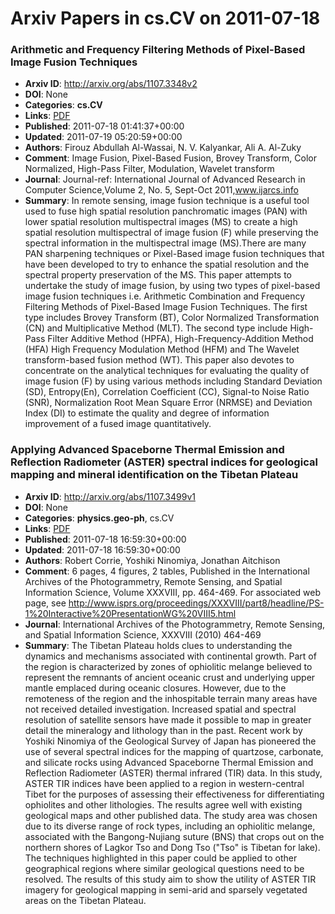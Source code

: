 # Arxiv Papers in cs.CV on 2011-07-18
### Arithmetic and Frequency Filtering Methods of Pixel-Based Image Fusion Techniques
- **Arxiv ID**: http://arxiv.org/abs/1107.3348v2
- **DOI**: None
- **Categories**: **cs.CV**
- **Links**: [PDF](http://arxiv.org/pdf/1107.3348v2)
- **Published**: 2011-07-18 01:41:37+00:00
- **Updated**: 2011-07-19 05:20:59+00:00
- **Authors**: Firouz Abdullah Al-Wassai, N. V. Kalyankar, Ali A. Al-Zuky
- **Comment**: Image Fusion, Pixel-Based Fusion, Brovey Transform, Color Normalized,
  High-Pass Filter, Modulation, Wavelet transform
- **Journal**: Journal-ref: International Journal of Advanced Research in
  Computer Science,Volume 2, No. 5, Sept-Oct 2011,www.ijarcs.info
- **Summary**: In remote sensing, image fusion technique is a useful tool used to fuse high spatial resolution panchromatic images (PAN) with lower spatial resolution multispectral images (MS) to create a high spatial resolution multispectral of image fusion (F) while preserving the spectral information in the multispectral image (MS).There are many PAN sharpening techniques or Pixel-Based image fusion techniques that have been developed to try to enhance the spatial resolution and the spectral property preservation of the MS. This paper attempts to undertake the study of image fusion, by using two types of pixel-based image fusion techniques i.e. Arithmetic Combination and Frequency Filtering Methods of Pixel-Based Image Fusion Techniques. The first type includes Brovey Transform (BT), Color Normalized Transformation (CN) and Multiplicative Method (MLT). The second type include High-Pass Filter Additive Method (HPFA), High-Frequency-Addition Method (HFA) High Frequency Modulation Method (HFM) and The Wavelet transform-based fusion method (WT). This paper also devotes to concentrate on the analytical techniques for evaluating the quality of image fusion (F) by using various methods including Standard Deviation (SD), Entropy(En), Correlation Coefficient (CC), Signal-to Noise Ratio (SNR), Normalization Root Mean Square Error (NRMSE) and Deviation Index (DI) to estimate the quality and degree of information improvement of a fused image quantitatively.



### Applying Advanced Spaceborne Thermal Emission and Reflection Radiometer (ASTER) spectral indices for geological mapping and mineral identification on the Tibetan Plateau
- **Arxiv ID**: http://arxiv.org/abs/1107.3499v1
- **DOI**: None
- **Categories**: **physics.geo-ph**, cs.CV
- **Links**: [PDF](http://arxiv.org/pdf/1107.3499v1)
- **Published**: 2011-07-18 16:59:30+00:00
- **Updated**: 2011-07-18 16:59:30+00:00
- **Authors**: Robert Corrie, Yoshiki Ninomiya, Jonathan Aitchison
- **Comment**: 6 pages, 4 figures, 2 tables, Published in the International Archives
  of the Photogrammetry, Remote Sensing, and Spatial Information Science,
  Volume XXXVIII, pp. 464-469. For associated web page, see
  http://www.isprs.org/proceedings/XXXVIII/part8/headline/PS-1%20Interactive%20PresentationWG%20VIII5.html
- **Journal**: International Archives of the Photogrammetry, Remote Sensing, and
  Spatial Information Science, XXXVIII (2010) 464-469
- **Summary**: The Tibetan Plateau holds clues to understanding the dynamics and mechanisms associated with continental growth. Part of the region is characterized by zones of ophiolitic melange believed to represent the remnants of ancient oceanic crust and underlying upper mantle emplaced during oceanic closures. However, due to the remoteness of the region and the inhospitable terrain many areas have not received detailed investigation. Increased spatial and spectral resolution of satellite sensors have made it possible to map in greater detail the mineralogy and lithology than in the past. Recent work by Yoshiki Ninomiya of the Geological Survey of Japan has pioneered the use of several spectral indices for the mapping of quartzose, carbonate, and silicate rocks using Advanced Spaceborne Thermal Emission and Reflection Radiometer (ASTER) thermal infrared (TIR) data. In this study, ASTER TIR indices have been applied to a region in western-central Tibet for the purposes of assessing their effectiveness for differentiating ophiolites and other lithologies. The results agree well with existing geological maps and other published data. The study area was chosen due to its diverse range of rock types, including an ophiolitic melange, associated with the Bangong-Nujiang suture (BNS) that crops out on the northern shores of Lagkor Tso and Dong Tso ("Tso" is Tibetan for lake). The techniques highlighted in this paper could be applied to other geographical regions where similar geological questions need to be resolved. The results of this study aim to show the utility of ASTER TIR imagery for geological mapping in semi-arid and sparsely vegetated areas on the Tibetan Plateau.



